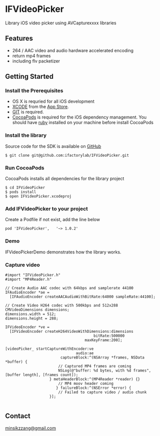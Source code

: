 # IFVideoPicker

Library iOS video picker using AVCapturexxxx libraries

## Features

- 264 / AAC video and audio hardware accelerated encoding
- return mp4 frames
- including flv packetizer

## Getting Started

### Install the Prerequisites

* OS X is requried for all iOS development
* [XCODE](https://developer.apple.com/xcode/) from the [App Store](https://itunes.apple.com/us/app/xcode/id497799835?ls=1&mt=12).
* [GIT](http://git-scm.com/download/mac) is required.
* [CocoaPods](http://beta.cocoapods.org/) is required for the iOS dependency management. You should have [ruby](http://www.interworks.com/blogs/ckaukis/2013/03/05/installing-ruby-200-rvm-and-homebrew-mac-os-x-108-mountain-lion) installed on your machine before install CocoaPods

### Install the library

Source code for the SDK is available on [GitHub](git@github.com:ifactorylab/IFVideoPicker.git)
```
$ git clone git@github.com:ifactorylab/IFVideoPicker.git
```

### Run CocoaPods

CocoaPods installs all dependencies for the library project
```
$ cd IFVideoPicker
$ pods install
$ open IFVideoPicker.xcodeproj
```

### Add IFVideoPicker to your project

Create a Podfile if not exist, add the line below
```
pod 'IFVideoPicker',   '~> 1.0.2'
```

### Demo

IFVideoPickerDemo demonstrates how the library works.

### Capture video
```
#import "IFVideoPicker.h"
#import "MP4Reader.h"

// Create Audio AAC codec with 64kbps and samplerate 44100
IFAudioEncoder *ae = 
  [IFAudioEncoder createAACAudioWithBitRate:64000 sampleRate:44100];
    
// Create Video H264 codec with 500kbps and 512x288
CMVideoDimensions dimensions;
dimensions.width = 512;
dimensions.height = 288;

IFVideoEncoder *ve =
  [IFVideoEncoder createH264VideoWithDimensions:dimensions
                                        bitRate:500000
                                    maxKeyFrame:200];
                                    
[videoPicker_ startCaptureWithEncoder:ve
                                audio:ae
                         captureBlock:^(NSArray *frames, NSData *buffer) {
                        // Captured MP4 frames are coming
                        NSLog(@"buffer: %d bytes, with %d frames", [buffer length], [frames count]);
                    } metaHeaderBlock:^(MP4Reader *reader) {}
                        // MP4 moov header coming
                       } failureBlock:^(NSError *error) {
                        // Failed to capture video / audio chunk
                    }];
                                      
```

## Contact

minsikzzang@gmail.com
